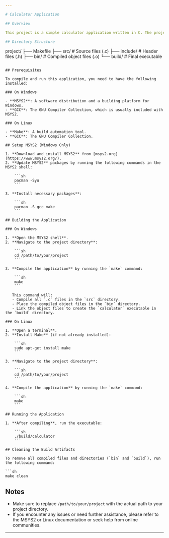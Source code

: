 ```yaml
---

# Calculator Application

## Overview

This project is a simple calculator application written in C. The project is organized with separate directories for source files, header files, compiled object files, and the final executable. The Makefile included in the project simplifies the build process.

## Directory Structure

```
project/
├── Makefile
├── src/       # Source files (.c)
├── include/   # Header files (.h)
├── bin/       # Compiled object files (.o)
└── build/     # Final executable
```

## Prerequisites

To compile and run this application, you need to have the following installed:

### On Windows

- **MSYS2**: A software distribution and a building platform for Windows.
- **GCC**: The GNU Compiler Collection, which is usually included with MSYS2.

### On Linux

- **Make**: A build automation tool.
- **GCC**: The GNU Compiler Collection.

## Setup MSYS2 (Windows Only)

1. **Download and install MSYS2** from [msys2.org](https://www.msys2.org/).
2. **Update MSYS2** packages by running the following commands in the MSYS2 shell:

    ```sh
    pacman -Syu
    ```

3. **Install necessary packages**:

    ```sh
    pacman -S gcc make
    ```

## Building the Application

### On Windows

1. **Open the MSYS2 shell**.
2. **Navigate to the project directory**:

    ```sh
    cd /path/to/your/project
    ```

3. **Compile the application** by running the `make` command:

    ```sh
    make
    ```

   This command will:
   - Compile all `.c` files in the `src` directory.
   - Place the compiled object files in the `bin` directory.
   - Link the object files to create the `calculator` executable in the `build` directory.

### On Linux

1. **Open a terminal**.
2. **Install Make** (if not already installed):

    ```sh
    sudo apt-get install make
    ```

3. **Navigate to the project directory**:

    ```sh
    cd /path/to/your/project
    ```

4. **Compile the application** by running the `make` command:

    ```sh
    make
    ```

## Running the Application

1. **After compiling**, run the executable:

    ```sh
    ./build/calculator
    ```

## Cleaning the Build Artifacts

To remove all compiled files and directories (`bin` and `build`), run the following command:

```sh
make clean
```

## Notes

- Make sure to replace `/path/to/your/project` with the actual path to your project directory.
- If you encounter any issues or need further assistance, please refer to the MSYS2 or Linux documentation or seek help from online communities.

---
```

